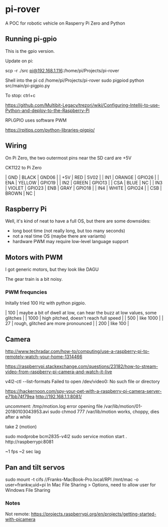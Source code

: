 # pi-rover

A POC for robotic vehicle on Rasperry Pi Zero and Python

## Running pi-gpio
This is the gpio version.

Update on pi:

scp -r ./src pi@192.168.1.116:/home/pi/Projects/pi-rover

Shell into the pi
cd /home/pi/Projects/pi-rover
sudo pigpiod
python src/main/pi-pigpio.py

To stop: ctrl+c

https://github.com/Multibit-Legacy/trezorj/wiki/Configuring-Intellij-to-use-Python-and-deploy-to-the-Raspberry-Pi

RPi.GPIO uses software PWM

https://rpitips.com/python-libraries-pigpio/

## Wiring
On Pi Zero, the two outermost pins near the SD card are +5V

CK1122 to Pi Zero

| GND | BLACK  | GND06  |
| +5V | RED    | 5V02   |
| IN1 | ORANGE | GPIO26 |
| ENA | YELLOW | GPIO19 |
| IN2 | GREEN  | GPIO13 |
| CSA | BLUE   | NC     |
| IN3 | VIOLET | GPIO23
| ENB | GRAY   | GPIO18 |
| IN4 | WHITE  | GPIO24 |
| CSB | BROWN  | NC     |

## Raspberry Pi
Well, it's kind of neat to have a full OS, but there are some downsides:

- long boot time (not really long, but too many seconds)
- not a real time OS (maybe there are variants)
- hardware PWM may require low-level language support

## Motors with PWM
I got generic motors, but they look like DAGU

The gear train is a bit noisy.

### PWM frequncies
Initally tried 100 Hz with python pigpio.

| 100 | maybe a bit of dwell at low, can hear the buzz at low values, some glitches |
| 1000 | high pitched, doesn't reach full speed |
| 500 | like 1000 |
| 27 | rough, glitched are more pronounced |
| 200 | like 100 |

## Camera

http://www.techradar.com/how-to/computing/use-a-raspberry-pi-to-remotely-watch-your-home-1314466

https://raspberrypi.stackexchange.com/questions/23182/how-to-stream-video-from-raspberry-pi-camera-and-watch-it-live

v4l2-ctl --list-formats
Failed to open /dev/video0: No such file or directory

https://hackernoon.com/spy-your-pet-with-a-raspberry-pi-camera-server-e71bb74f79ea
http://192.168.1.1:8081/

uncomment:
/tmp/motion.log
error opening file /var/lib/motion/01-20180103043953.avi 
sudo chmod 777 /var/lib/motion
works, choppy, dies after a while

take 2 (motion)

sudo modprobe bcm2835-v4l2
sudo service motion start .
http://raspberrypi:8081

~1 fps
~2 sec lag

## Pan and tilt servos
sudo mount -t cifs //Franks-MacBook-Pro.local/RPI /mnt/mac -o user=frankw,uid=pi
In Mac File Sharing > Options, need to allow user for Windows File Sharing

### Notes

Not remote: https://projects.raspberrypi.org/en/projects/getting-started-with-picamera
